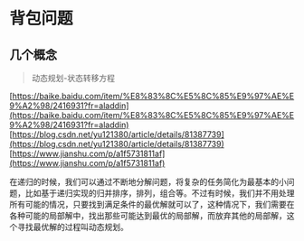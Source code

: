 # 背包问题

## 几个概念

> 动态规划-状态转移方程

[https://baike.baidu.com/item/%E8%83%8C%E5%8C%85%E9%97%AE%E9%A2%98/2416931?fr=aladdin](https://baike.baidu.com/item/%E8%83%8C%E5%8C%85%E9%97%AE%E9%A2%98/2416931?fr=aladdin)
[https://blog.csdn.net/yu121380/article/details/81387739](https://blog.csdn.net/yu121380/article/details/81387739)
[https://www.jianshu.com/p/a1f5731811af](https://www.jianshu.com/p/a1f5731811af)

在递归的时候，我们可以通过不断地分解问题，将复杂的任务简化为最基本的小问题，比如基于递归实现的归并排序，排列，组合等。不过有时候，我们并不用处理所有可能的情况，只要找到满足条件的最优解就可以了，这种情况下，我们需要在各种可能的局部解中，找出那些可能达到最优的局部解，而放弃其他的局部解，这个寻找最优解的过程叫动态规划。



